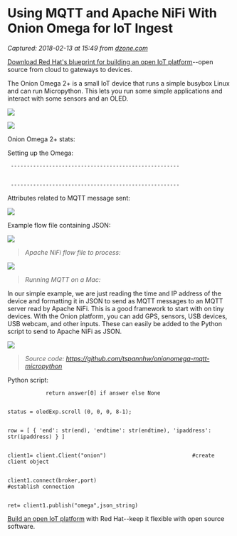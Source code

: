 # Using MQTT and Apache NiFi With Onion Omega for IoT Ingest

_Captured: 2018-02-13 at 15:49 from [dzone.com](https://dzone.com/articles/using-mqtt-and-apache-nifi-with-onion-omega-for-io?edition=361106&utm_source=Zone%20Newsletter&utm_medium=email&utm_campaign=iot%202018-02-13)_

[Download Red Hat's blueprint for building an open IoT platform](https://dzone.com/go?i=250323&u=https%3A%2F%2Fwww.redhat.com%2Fen%2Fresources%2Fintelligent-systems-solution-internet-things)--open source from cloud to gateways to devices.

The Onion Omega 2+ is a small IoT device that runs a simple busybox Linux and can run Micropython. This lets you run some simple applications and interact with some sensors and an OLED.

![](https://community.hortonworks.com/storage/attachments/56510-onionomegalogin.png)

![](https://community.hortonworks.com/storage/attachments/56512-onionomegapowerdock.png)

Onion Omega 2+ stats:

Setting up the Omega:
    
    
     -----------------------------------------------------
    
    
     -----------------------------------------------------

Attributes related to MQTT message sent:

![](https://community.hortonworks.com/storage/attachments/56508-omegafiles.png)

Example flow file containing JSON:

![](https://community.hortonworks.com/storage/attachments/56509-omegajson.png)

> _Apache NiFi flow file to process:_

![](https://community.hortonworks.com/storage/attachments/56511-onionomegaprocessing.png)

> _Running MQTT on a Mac:_

In our simple example, we are just reading the time and IP address of the device and formatting it in JSON to send as MQTT messages to an MQTT server read by Apache NiFi. This is a good framework to start with on tiny devices. With the Onion platform, you can add GPS, sensors, USB devices, USB webcam, and other inputs. These can easily be added to the Python script to send to Apache NiFi as JSON.

![](https://community.hortonworks.com/storage/attachments/56513-onionomegaoled.png)

> _Source code: https://github.com/tspannhw/onionomega-mqtt-micropython_

Python script:
    
    
                return answer[0] if answer else None
    
    
    status = oledExp.scroll (0, 0, 0, 8-1);
    
    
    row = [ { 'end': str(end), 'endtime': str(endtime), 'ipaddress': str(ipaddress) } ]
    
    
    client1= client.Client("onion")                           #create client object
    
    
    client1.connect(broker,port)                                 #establish connection
    
    
    ret= client1.publish("omega",json_string)

[Build an open IoT platform](https://dzone.com/go?i=250322&u=https%3A%2F%2Fwww.redhat.com%2Fen%2Fresources%2Fintelligent-systems-solution-internet-things) with Red Hat--keep it flexible with open source software.
